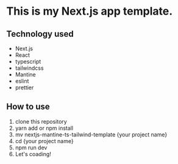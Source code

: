 # This is my Next.js app template.

## Technology used

- Next.js
- React
- typescript
- tailwindcss
- Mantine
- eslint
- prettier

## How to use

1. clone this repository
2. yarn add or npm install
3. mv nextjs-mantine-ts-tailwind-template {your project name}
4. cd {your project name}
5. npm run dev
6. Let's coading!
